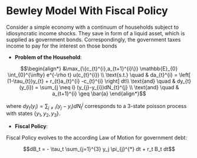# Bewley Model With Fiscal Policy

Consider a simple economy with a continuum of households subject to idiosyncratic income shocks. They save in form of a liquid asset, which is supplied as government bonds. Correspondingly, the government taxes income to pay for the interest on those bonds

- **Problem of the Household**:

```math
\begin{align*}
&\max_{\{c_{t}^{i},a_{t+1}^{i}\}} \mathbb{E}_{0} \int_{0}^{\infty} e^{-\rho t} u(c_{t}^{i}) \\
\text{s.t.} \quad  & da_{t}^{i}  = \left[ (1-\tau_{t})y_{t} + r_{t}a_{t}^{i} -c_{t}^{i} \right] dt\\
\text{and} \quad  & dy_{t}(y_{i}) = \sum_{j \neq i} (y_{j}-y_{i})dN_{t}^{j} \\
\text{and} \quad & a_{t+1}^{i} \geq \bar{a}
\end{align*}
```
where $dy_{t}(y_{i}) = \sum_{j \neq i} (y_{j}-y_{i})dN_{t}^{j}$ corresponds to a 3-state poisson process with states $\lbrace y_{1},y_{2},y_{3}\rbrace$. 

- **Fiscal Policy**:

Fiscal Policy evolves to the according Law of Motion for government debt:

```math
dB_t = - \tau_t \sum_{j=1}^{3} y_j \pi_{j}^{*} dt + r_t B_t dt
```

